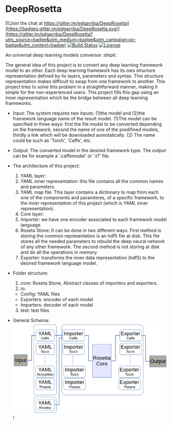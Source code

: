 # DeepRosetta

[![Join the chat at https://gitter.im/edgarriba/DeepRosetta](https://badges.gitter.im/edgarriba/DeepRosetta.svg)](https://gitter.im/edgarriba/DeepRosetta?utm_source=badge&utm_medium=badge&utm_campaign=pr-badge&utm_content=badge)
[![Build Status](https://travis-ci.org/edgarriba/DeepRosetta.svg?branch=master)](https://travis-ci.org/edgarriba/DeepRosetta)
[![License](https://img.shields.io/badge/License-BSD%203--Clause-blue.svg)](https://opensource.org/licenses/BSD-3-Clause)  

An universal deep learning models conversor :shipit:



The general idea of this project is to convert any deep learning framework model to an other.
Each deep learning framework has its ows structure representation defined by its layers, parameters and syntax. Thsi structure representation makes difficult to swap from one framework to another. This project tries to solve this problem in a straightforward manner, making it simple for the non-experienced users. This project fills this gap using an inner representation which be the bridge between all deep learning frameworks. 

- Input:
The system requires two inputs: (1)the model and (2)the framework language name of the result model. (1)The model can be specified in three ways: first the file model to be converted depending on the framework, second the name of one of the predifined models, thirdly a link which will be downloaded aumotatically. (2) The name could be such as 'Torch', 'Caffe', etc. 

- Output: 
The converted model in the desired framework type. The output can be for example a '.caffemodel' or '.t7' file.

- The architecture of this project:
  1. YAML layer:
    1.  YAML inner representation: this file contains all the common names and parameters.
    2. YAML map file: This layer contains a dictionary to map from each one of the components and paramteres, of a specific framework, to the inner representation of this project (which is YAML inner representation). 
  2. Core layer:
    1.  Importer: we have one encoder associated to each framework model language. 
    2. Roseta Stone: It can be done in two different ways. First  method is storing the common representation is an hdf5 file at disk. This file stores all the needed parameters to rebuild the deep neural network of any other framework. The second method is not storing at disk and do all the operations in memory. 
    3. Exporter: transforms the inner data representation (hdf5) to the desired framework language model.
    
- Folder structure:
  1. core: Roseta Stone, Abstract classes of importers and exporters.
  2. io: 
    * Config: YAML files
    * Exporters: encoder of each model
    * Importers: decoder of each model
  3. test: test files

- General Schema:
![Alt text](RosettaStone.png?raw=true "Deep Rosetta architecture")!
